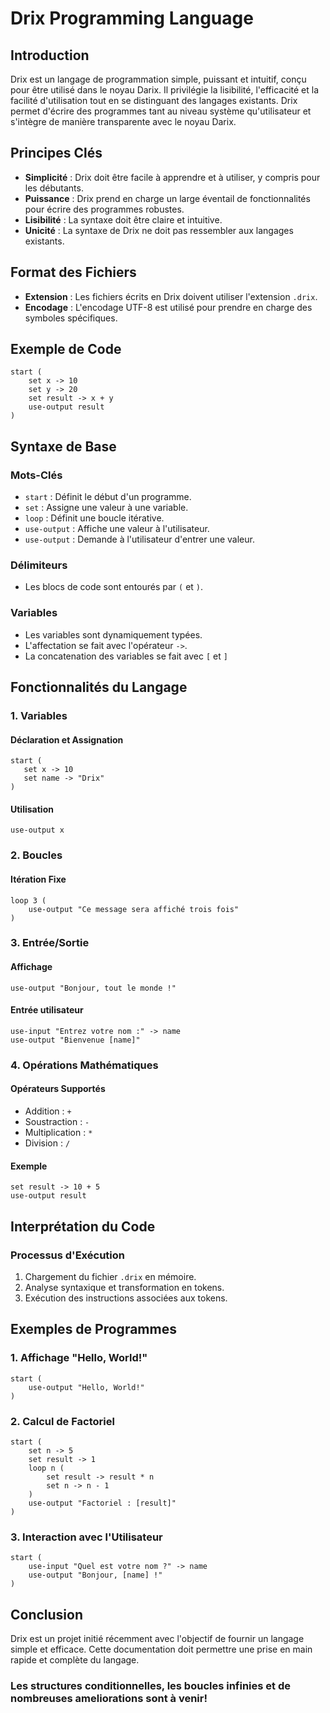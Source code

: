 # Drix Programming Language

## Introduction
Drix est un langage de programmation simple, puissant et intuitif, conçu pour être utilisé dans le noyau Darix. Il privilégie la lisibilité, l'efficacité et la facilité d'utilisation tout en se distinguant des langages existants. Drix permet d'écrire des programmes tant au niveau système qu'utilisateur et s'intègre de manière transparente avec le noyau Darix.

## Principes Clés
- **Simplicité** : Drix doit être facile à apprendre et à utiliser, y compris pour les débutants.
- **Puissance** : Drix prend en charge un large éventail de fonctionnalités pour écrire des programmes robustes.
- **Lisibilité** : La syntaxe doit être claire et intuitive.
- **Unicité** : La syntaxe de Drix ne doit pas ressembler aux langages existants.

## Format des Fichiers
- **Extension** : Les fichiers écrits en Drix doivent utiliser l'extension `.drix`.
- **Encodage** : L'encodage UTF-8 est utilisé pour prendre en charge des symboles spécifiques.

## Exemple de Code
```drix
start (
    set x -> 10
    set y -> 20
    set result -> x + y
    use-output result
)
```

## Syntaxe de Base
### Mots-Clés
- `start` : Définit le début d'un programme.
- `set` : Assigne une valeur à une variable.
- `loop` : Définit une boucle itérative.
- `use-output` : Affiche une valeur à l'utilisateur.
- `use-output` : Demande à l'utilisateur d'entrer une valeur.

### Délimiteurs
- Les blocs de code sont entourés par `(` et `)`.

### Variables
- Les variables sont dynamiquement typées.
- L'affectation se fait avec l'opérateur `->`.
- La concatenation des variables se fait avec `[` et `]`

## Fonctionnalités du Langage
### 1. Variables
#### Déclaration et Assignation
```drix
start (
   set x -> 10
   set name -> "Drix"
)
```

#### Utilisation
```drix
use-output x
```

### 2. Boucles
#### Itération Fixe
```drix
loop 3 (
    use-output "Ce message sera affiché trois fois"
)
```

### 3. Entrée/Sortie
#### Affichage
```drix
use-output "Bonjour, tout le monde !"
```

#### Entrée utilisateur
```drix
use-input "Entrez votre nom :" -> name
use-output "Bienvenue [name]"
```

### 4. Opérations Mathématiques
#### Opérateurs Supportés
- Addition : `+`
- Soustraction : `-`
- Multiplication : `*`
- Division : `/`

#### Exemple
```drix
set result -> 10 + 5
use-output result

```

## Interprétation du Code
### Processus d'Exécution
1. Chargement du fichier `.drix` en mémoire.
2. Analyse syntaxique et transformation en tokens.
3. Exécution des instructions associées aux tokens.

## Exemples de Programmes
### 1. Affichage "Hello, World!"
```drix
start (
    use-output "Hello, World!"
)
```

### 2. Calcul de Factoriel
```drix
start (
    set n -> 5
    set result -> 1
    loop n (
        set result -> result * n
        set n -> n - 1
    )
    use-output "Factoriel : [result]"
)
```

### 3. Interaction avec l'Utilisateur
```drix
start (
    use-input "Quel est votre nom ?" -> name
    use-output "Bonjour, [name] !"
)
```

## Conclusion
Drix est un projet initié récemment avec l'objectif de fournir un langage simple et efficace. Cette documentation doit permettre une prise en main rapide et complète du langage.

### Les structures conditionnelles, les boucles infinies et de nombreuses ameliorations sont à venir!
